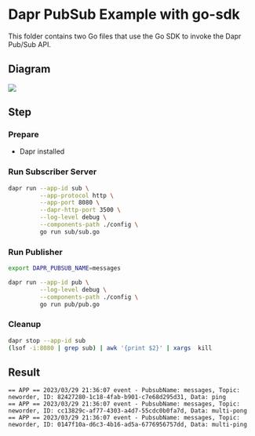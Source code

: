# Dapr PubSub Example with go-sdk

This folder contains two Go files that use the Go SDK to invoke the Dapr Pub/Sub API.

## Diagram

![](https://i.loli.net/2020/08/23/5MBYgwqCZcXNUf2.jpg)

## Step

### Prepare

- Dapr installed

### Run Subscriber Server

<!-- STEP
name: Run Subscriber Server
output_match_mode: substring
expected_stdout_lines:
  - 'event - PubsubName: messages, Topic: neworder'
background: true
sleep: 15
-->

```bash
dapr run --app-id sub \
         --app-protocol http \
         --app-port 8080 \
         --dapr-http-port 3500 \
         --log-level debug \
         --components-path ./config \
         go run sub/sub.go
```

<!-- END_STEP -->

### Run Publisher

<!-- STEP
name: Run publisher
expected_stdout_lines:
  - '== APP == data published'
background: true
sleep: 15
-->

```bash
export DAPR_PUBSUB_NAME=messages

dapr run --app-id pub \
         --log-level debug \
         --components-path ./config \
         go run pub/pub.go
```

<!-- END_STEP -->

### Cleanup

<!-- STEP
expected_stdout_lines: 
  - '✅  app stopped successfully: sub'
expected_stderr_lines:
name: Shutdown dapr
-->

```bash
dapr stop --app-id sub
(lsof -i:8080 | grep sub) | awk '{print $2}' | xargs  kill
```

<!-- END_STEP -->

## Result

```shell
== APP == 2023/03/29 21:36:07 event - PubsubName: messages, Topic: neworder, ID: 82427280-1c18-4fab-b901-c7e68d295d31, Data: ping
== APP == 2023/03/29 21:36:07 event - PubsubName: messages, Topic: neworder, ID: cc13829c-af77-4303-a4d7-55cdc0b0fa7d, Data: multi-pong
== APP == 2023/03/29 21:36:07 event - PubsubName: messages, Topic: neworder, ID: 0147f10a-d6c3-4b16-ad5a-6776956757dd, Data: multi-ping
```
